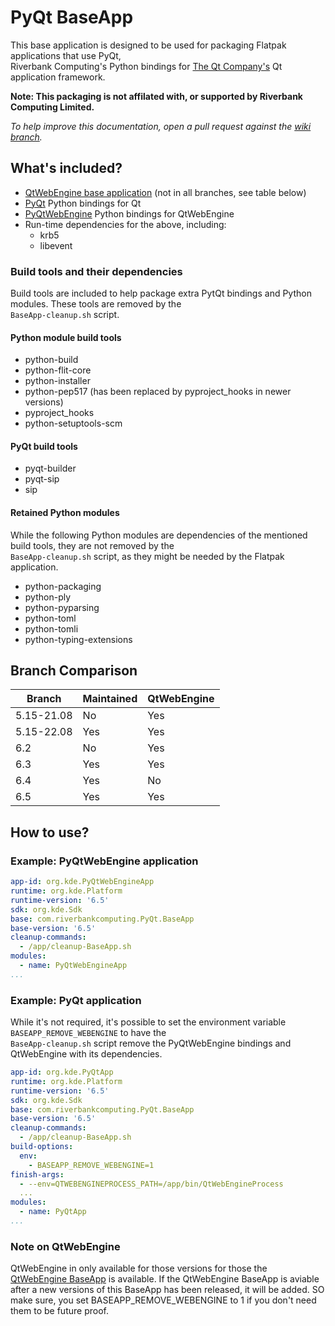 # PyQt BaseApp

This base application is designed to be used for packaging Flatpak applications that use PyQt,  
Riverbank Computing's Python bindings for [The Qt Company's](https://www.qt.io/) Qt application framework.

**Note: This packaging is not affilated with, or supported by Riverbank Computing Limited.**

*To help improve this documentation, open a pull request against the [wiki branch](https://github.com/flathub/com.riverbankcomputing.PyQt.BaseApp/tree/wiki).*

## What's included?

* [QtWebEngine base application](https://github.com/flathub/io.qt.qtwebengine.BaseApp) (not in all branches, see table below)
* [PyQt](https://riverbankcomputing.com/software/pyqt/) Python bindings for Qt
* [PyQtWebEngine](https://riverbankcomputing.com/software/pyqtwebengine) Python bindings for QtWebEngine
* Run-time dependencies for the above, including:
  * krb5
  * libevent

### Build tools and their dependencies

Build tools are included to help package extra PytQt bindings and Python modules. These tools are removed by the  
`BaseApp-cleanup.sh` script.

#### Python module build tools

* python-build
* python-flit-core
* python-installer
* python-pep517 (has been replaced by pyproject_hooks in newer versions)
* pyproject_hooks
* python-setuptools-scm

#### PyQt build tools

* pyqt-builder
* pyqt-sip
* sip

#### Retained Python modules

While the following Python modules are dependencies of the mentioned build tools, they are not removed by the  
`BaseApp-cleanup.sh` script, as they might be needed by the Flatpak application.

* python-packaging
* python-ply
* python-pyparsing
* python-toml
* python-tomli
* python-typing-extensions

## Branch Comparison

| Branch     | Maintained | QtWebEngine |
|------------|------------|-------------|
| 5.15-21.08 | No         | Yes         |
| 5.15-22.08 | Yes        | Yes         |
| 6.2        | No         | Yes         |
| 6.3        | Yes        | Yes         |
| 6.4        | Yes        | No          |
| 6.5        | Yes        | Yes         |

## How to use?

### Example: PyQtWebEngine application

```yaml
app-id: org.kde.PyQtWebEngineApp
runtime: org.kde.Platform
runtime-version: '6.5'
sdk: org.kde.Sdk
base: com.riverbankcomputing.PyQt.BaseApp
base-version: '6.5'
cleanup-commands:
  - /app/cleanup-BaseApp.sh
modules:
  - name: PyQtWebEngineApp
...
```

### Example: PyQt application

While it's not required, it's possible to set the environment variable `BASEAPP_REMOVE_WEBENGINE` to have the  
`BaseApp-cleanup.sh` script remove the PyQtWebEngine bindings and QtWebEngine with its dependencies.

```yaml
app-id: org.kde.PyQtApp
runtime: org.kde.Platform
runtime-version: '6.5'
sdk: org.kde.Sdk
base: com.riverbankcomputing.PyQt.BaseApp
base-version: '6.5'
cleanup-commands:
  - /app/cleanup-BaseApp.sh
build-options:
  env:
    - BASEAPP_REMOVE_WEBENGINE=1
finish-args:
  - --env=QTWEBENGINEPROCESS_PATH=/app/bin/QtWebEngineProcess
  ...
modules:
  - name: PyQtApp
...
```

### Note on QtWebEngine

QtWebEngine in only available for those versions for those the [QtWebEngine BaseApp](https://github.com/flathub/io.qt.qtwebengine.BaseApp) is available. If the QtWebEngine BaseApp is aviable after a new versions of this BaseApp has been released, it will be added. SO make sure, you set BASEAPP_REMOVE_WEBENGINE to 1 if you don't need them to be future proof.
